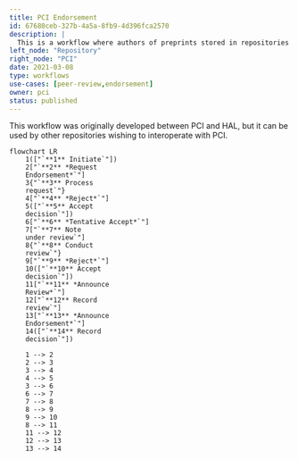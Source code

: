```yaml
---
title: PCI Endorsement
id: 67680ceb-327b-4a5a-8fb9-4d396fca2570
description: |
  This is a workflow where authors of preprints stored in repositories can request an endorsement from PCI.
left_node: "Repository"
right_node: "PCI"
date: 2021-03-08
type: workflows
use-cases: [peer-review,endorsement]
owner: pci
status: published
---
```


This workflow was originally developed between PCI and HAL, but it can be used by other repositories wishing to interoperate with PCI.

```mermaid
flowchart LR
    1(["`**1** Initiate`"])
    2["`**2** *Request
    Endorsement*`"]
    3{"`**3** Process
    request`"}
    4["`**4** *Reject*`"]
    5(["`**5** Accept
    decision`"])
    6["`**6** *Tentative Accept*`"]
    7["`**7** Note
    under review`"]
    8{"`**8** Conduct
    review`"}
    9["`**9** *Reject*`"]
    10(["`**10** Accept
    decision`"])
    11["`**11** *Announce
    Review*`"]
    12["`**12** Record
    review`"]
    13["`**13** *Announce
    Endorsement*`"]
    14(["`**14** Record
    decision`"])
    
    1 --> 2
    2 --> 3
    3 --> 4
    4 --> 5
    3 --> 6
    6 --> 7
    7 --> 8
    8 --> 9
    9 --> 10
    8 --> 11
    11 --> 12
    12 --> 13
    13 --> 14
```
